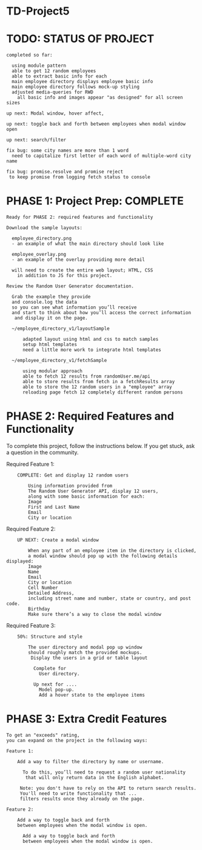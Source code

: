 # TD-Project5

# TODO: STATUS OF PROJECT

    completed so far:

      using module pattern
      able to get 12 random employees
      able to extract basic info for each
      main employee directory displays employee basic info
      main employee directory follows mock-up styling
      adjusted media-queries for RWD
        all basic info and images appear "as designed" for all screen sizes

    up next: Modal window, hover affect,

    up next: toggle back and forth between employees when modal window open

    up next: search/filter

    fix bug: some city names are more than 1 word
      need to capitalize first letter of each word of multiple-word city name

    fix bug: promise.resolve and promise reject
     to keep promise from logging fetch status to console

# PHASE 1: Project Prep: COMPLETE

    Ready for PHASE 2: required features and functionality

    Download the sample layouts:

      employee_directory.png
      - an example of what the main directory should look like

      employee_overlay.png
      - an example of the overlay providing more detail

      will need to create the entire web layout; HTML, CSS
        in addition to JS for this project.

    Review the Random User Generator documentation.

      Grab the example they provide
      and console.log the data
      so you can see what information you’ll receive
      and start to think about how you’ll access the correct information
       and display it on the page.

      ~/employee_directory_v1/layoutSample

          adapted layout using html and css to match samples
          setup html templates
          need a little more work to integrate html templates

      ~/employee_directory_v1/fetchSample

          using modular approach
          able to fetch 12 results from randomUser.me/api
          able to store results from fetch in a fetchResults array
          able to store the 12 random users in a "employee" array
          reloading page fetch 12 completely different random persons

# PHASE 2: Required Features and Functionality

  To complete this project, follow the instructions below.
  If you get stuck, ask a question in the community.

  Required Feature 1:

        COMPLETE: Get and display 12 random users

            Using information provided from
            The Random User Generator API, display 12 users,
            along with some basic information for each:
            Image
            First and Last Name
            Email
            City or location

  Required Feature 2:

        UP NEXT: Create a modal window

            When any part of an employee item in the directory is clicked,
            a modal window should pop up with the following details displayed:
            Image
            Name
            Email
            City or location
            Cell Number
            Detailed Address,
            including street name and number, state or country, and post code.
            Birthday
            Make sure there’s a way to close the modal window

  Required Feature 3:

        50%: Structure and style

            The user directory and modal pop up window
            should roughly match the provided mockups.
             Display the users in a grid or table layout

              Complete for
                User directory.

              Up next for ....
                Model pop-up.
                Add a hover state to the employee items

# PHASE 3: Extra Credit Features

    To get an "exceeds" rating,
    you can expand on the project in the following ways:

    Feature 1:

        Add a way to filter the directory by name or username.

          To do this, you’ll need to request a random user nationality
           that will only return data in the English alphabet.

         Note: you don't have to rely on the API to return search results.
         You'll need to write functionality that ...
         filters results once they already on the page.

    Feature 2:

        Add a way to toggle back and forth
        between employees when the modal window is open.

          Add a way to toggle back and forth
          between employees when the modal window is open.
